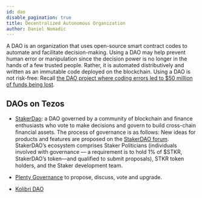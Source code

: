 ```yaml
---
id: dao
disable_pagination: true
title: Decentralized Autonomous Organization
author: Daniel Nomadic
---
```


A DAO is an organization that uses open-source smart contract codes to automate and facilitate decision-making.
Using a DAO may help prevent human error or manipulation since the decision power is no longer in the hands of a few trusted people. Rather, it is automated distributively and written as an immutable code deployed on the blockchain.
Using a DAO is not risk-free: Recall [the DAO project where coding errors led to $50 million of funds being lost](https://www.coindesk.com/understanding-dao-hack-journalists).

## DAOs on Tezos

- [StakerDao](https://www.stakerdao.com/): a DAO governed by a community of blockchain and ﬁnance enthusiasts who vote to make decisions and govern to build cross-chain ﬁnancial assets. The process of governance is as follows:
New ideas for products and features are proposed on the [StakerDAO forum](https://forum.stakerdao.com/).
StakerDAO’s ecosystem comprises Staker Politicians (individuals involved with governance — a requirement is to hold 1% of $STKR, StakerDAO’s token—and qualiﬁed to submit proposals), STKR token holders, and the Staker development team.

- [Plenty Governance](https://www.plentydefi.com/vote) to propose, discuss, vote and upgrade.

- [Kolibri DAO](https://governance.kolibri.finance/)
